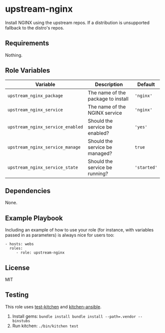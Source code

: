 upstream-nginx
==============
Install NGINX using the upstream repos.
If a distribution is unsupported fallback to the distro's repos.


Requirements
------------
Nothing.


Role Variables
--------------
| Variable | Description | Default |
| -------- | ----------- | ------- |
| `upstream_nginx_package` | The name of the package to install | `'nginx'` |
| `upstream_nginx_service` | The name of the NGINX service | `'nginx'` |
| `upstream_nginx_service_enabled` | Should the service be enabled? | `'yes'` |
| `upstream_nginx_service_manage` | Should the service be managed? | `true` |
| `upstream_nginx_service_state` | Should the service be running? | `'started'` |


Dependencies
------------
None.


Example Playbook
----------------
Including an example of how to use your role (for instance, with variables passed in as parameters) is always nice for users too:

    - hosts: webs
      roles:
         - role: upstream-nginx


License
-------
MIT


Testing
-------
This role uses [test-kitchen](http://kitchen.ci/) and
[kitchen-ansible](https://github.com/neillturner/kitchen-ansible).

  1. Install gems: `bundle install bundle install --path=.vendor --binstubs`
  2. Run kitchen: `./bin/kitchen test`
